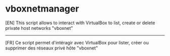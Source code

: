 # vboxnetmanager

[EN] This script allows to interact with VirtualBox to list, create or delete private host networks "vboxnet" 

------------------------------------------------------------------------------------------------------------------

[FR] Ce script permet d'intéragir avec VirtualBox pour lister, créer ou supprimer des réseaux privé hôte "vboxnet"
